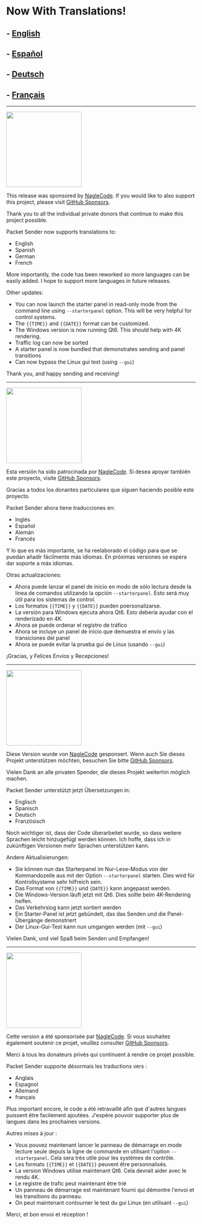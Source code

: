 # Now With Translations!

## - <a href="#english">English</a>
## - <a href="#spanish">Español</a>
## - <a href="#german">Deutsch</a>
## - <a href="#french">Français</a>

<a id="english"></a>
<hr>
<img width="200" src="https://raw.githubusercontent.com/dannagle/PacketSender/1a18642ac2eb47992a79f1f56cdf19cb9ce296cc/src/languages/english-flag.png">

This release was sponsored by [NagleCode](https://dannagle.com/). If you would like to also support this project, please visit [GitHub Sponsors](https://github.com/sponsors/dannagle).

Thank you to all the individual private donors that continue to make this project possible.

Packet Sender now supports translations to:
- English
- Spanish
- German
- French

More importantly, the code has been reworked so more languages can be easily added. I hope to support more languages in future releases.

Other updates:

- You can now launch the starter panel in read-only mode from the command line using `--starterpanel` option. This will be very helpful for control systems.
- The `{{TIME}}` and `{{DATE}}` format can be customized.
- The Windows version is now running Qt6. This should help with 4K rendering.
- Traffic log can now be sorted
- A starter panel is now bundled that demonstrates sending and panel transitions
- Can now bypass the Linux gui test (using `--gui`)

Thank you, and happy sending and receiving!

<a id="spanish"></a>
<hr>
<img width="200" src="https://raw.githubusercontent.com/dannagle/PacketSender/1a18642ac2eb47992a79f1f56cdf19cb9ce296cc/src/languages/spanish-flag.png">


Esta versión ha sido patrocinada por [NagleCode](https://dannagle.com/). Si desea apoyar también este proyecto, visite [GitHub Sponsors](https://github.com/sponsors/dannagle).

Gracias a todos los donantes particulares que siguen haciendo posible este proyecto.

Packet Sender ahora tiene traducciones en:
- Inglés
- Español
- Alemán
- Francés

Y lo que es más importante, se ha reelaborado el código para que se puedan añadir fácilmente más idiomas. En próximas versiones se espera dar soporte a más idiomas.

Otras actualizaciones:

- Ahora puede lanzar el panel de inicio en modo de sólo lectura desde la línea de comandos utilizando la opción `--starterpanel`. Esto será muy útil para los sistemas de control.
- Los formatos `{{TIME}}` y `{{DATE}}` pueden poersonalizarse.
- La versión para Windows ejecuta ahora Qt6. Esto debería ayudar con el renderizado en 4K.
- Ahora se puede ordenar el registro de tráfico
- Ahora se incluye un panel de inicio que demuestra el envío y las transiciones del panel
- Ahora se puede evitar la prueba gui de Linux (usando `--gui`)

¡Gracias, y Felices Envíos y Recepciones!

<a id="german"></a>
<hr>
<img width="200" src="https://raw.githubusercontent.com/dannagle/PacketSender/1a18642ac2eb47992a79f1f56cdf19cb9ce296cc/src/languages/german-flag.png">

Diese Version wurde von [NagleCode](https://dannagle.com/) gesponsert. Wenn auch Sie dieses Projekt unterstützen möchten, besuchen Sie bitte [GitHub Sponsors](https://github.com/sponsors/dannagle).

Vielen Dank an alle privaten Spender, die dieses Projekt weiterhin möglich machen.

Packet Sender unterstützt jetzt Übersetzungen in:
- Englisch
- Spanisch
- Deutsch
- Französisch

Noch wichtiger ist, dass der Code überarbeitet wurde, so dass weitere Sprachen leicht hinzugefügt werden können. Ich hoffe, dass ich in zukünftigen Versionen mehr Sprachen unterstützen kann.

Andere Aktualisierungen:

- Sie können nun das Starterpanel im Nur-Lese-Modus von der Kommandozeile aus mit der Option `--starterpanel` starten. Dies wird für Kontrollsysteme sehr hilfreich sein.
- Das Format von `{{TIME}}` und `{DATE}}` kann angepasst werden.
- Die Windows-Version läuft jetzt mit Qt6. Dies sollte beim 4K-Rendering helfen.
- Das Verkehrslog kann jetzt sortiert werden
- Ein Starter-Panel ist jetzt gebündelt, das das Senden und die Panel-Übergänge demonstriert
- Der Linux-Gui-Test kann nun umgangen werden (mit `--gui`)

Vielen Dank, und viel Spaß beim Senden und Empfangen!


<a id="french"></a>
<hr>
<img width="200" src="https://raw.githubusercontent.com/dannagle/PacketSender/1a18642ac2eb47992a79f1f56cdf19cb9ce296cc/src/languages/french-flag.png">

Cette version a été sponsorisée par [NagleCode](https://dannagle.com/). Si vous souhaitez également soutenir ce projet, veuillez consulter [GitHub Sponsors](https://github.com/sponsors/dannagle).

Merci à tous les donateurs privés qui continuent à rendre ce projet possible.

Packet Sender supporte désormais les traductions vers :
- Anglais
- Espagnol
- Allemand
- français

Plus important encore, le code a été retravaillé afin que d'autres langues puissent être facilement ajoutées. J'espère pouvoir supporter plus de langues dans les prochaines versions.

Autres mises à jour :

- Vous pouvez maintenant lancer le panneau de démarrage en mode lecture seule depuis la ligne de commande en utilisant l'option `--starterpanel`. Cela sera très utile pour les systèmes de contrôle.
- Les formats `{{TIME}}` et `{{DATE}}` peuvent être personnalisés.
- La version Windows utilise maintenant Qt6. Cela devrait aider avec le rendu 4K.
- Le registre de trafic peut maintenant être trié
- Un panneau de démarrage est maintenant fourni qui démontre l'envoi et les transitions du panneau.
- On peut maintenant contourner le test du gui Linux (en utilisant `--gui`)

Merci, et bon envoi et réception !


